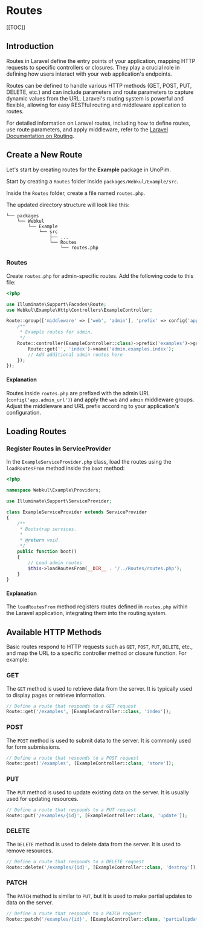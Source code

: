 # Routes

[[TOC]]

## Introduction

Routes in Laravel define the entry points of your application, mapping HTTP requests to specific controllers or closures. They play a crucial role in defining how users interact with your web application's endpoints.

Routes can be defined to handle various HTTP methods (GET, POST, PUT, DELETE, etc.) and can include parameters and route parameters to capture dynamic values from the URL. Laravel's routing system is powerful and flexible, allowing for easy RESTful routing and middleware application to routes.

For detailed information on Laravel routes, including how to define routes, use route parameters, and apply middleware, refer to the [Laravel Documentation on Routing](https://laravel.com/docs/11.x/routing).

## Create a New Route

Let's start by creating routes for the **Example** package in UnoPim.

Start by creating a `Routes` folder inside `packages/Webkul/Example/src`.

Inside the `Routes` folder, create a file named `routes.php`. 

The updated directory structure will look like this:

```
└── packages
    └── Webkul
        └── Example
            └── src
                ├── ...
                └── Routes
                    └── routes.php
```

### Routes

Create `routes.php` for admin-specific routes. Add the following code to this file:

```php
<?php

use Illuminate\Support\Facades\Route;
use Webkul\Example\Http\Controllers\ExampleController;

Route::group(['middleware' => ['web', 'admin'], 'prefix' => config('app.admin_url')], function () {
    /**
     * Example routes for admin.
     */
    Route::controller(ExampleController::class)->prefix('examples')->group(function () {
        Route::get('', 'index')->name('admin.examples.index');
        // Add additional admin routes here
    });
});
```

#### Explanation

Routes inside `routes.php` are prefixed with the admin URL (`config('app.admin_url')`) and apply the `web` and `admin` middleware groups. Adjust the middleware and URL prefix according to your application's configuration.

## Loading Routes

### Register Routes in ServiceProvider

In the `ExampleServiceProvider.php` class, load the routes using the `loadRoutesFrom` method inside the `boot` method:

```php
<?php

namespace Webkul\Example\Providers;

use Illuminate\Support\ServiceProvider;

class ExampleServiceProvider extends ServiceProvider
{
    /**
     * Bootstrap services.
     *
     * @return void
     */
    public function boot()
    {
        // Load admin routes
        $this->loadRoutesFrom(__DIR__ . '/../Routes/routes.php');
    }
}
```

#### Explanation 

The `loadRoutesFrom` method registers routes defined in `routes.php` within the Laravel application, integrating them into the routing system.

## Available HTTP Methods

Basic routes respond to HTTP requests such as `GET`, `POST`, `PUT`, `DELETE`, etc., and map the URL to a specific controller method or closure function. For example:

### GET

The `GET` method is used to retrieve data from the server. It is typically used to display pages or retrieve information.

```php
// Define a route that responds to a GET request
Route::get('/examples', [ExampleController::class, 'index']);
```

### POST

The `POST` method is used to submit data to the server. It is commonly used for form submissions.

```php
// Define a route that responds to a POST request
Route::post('/examples', [ExampleController::class, 'store']);
```

### PUT

The `PUT` method is used to update existing data on the server. It is usually used for updating resources.

```php
// Define a route that responds to a PUT request
Route::put('/examples/{id}', [ExampleController::class, 'update']);
```

### DELETE

The `DELETE` method is used to delete data from the server. It is used to remove resources.

```php
// Define a route that responds to a DELETE request
Route::delete('/examples/{id}', [ExampleController::class, 'destroy']);
```

### PATCH

The `PATCH` method is similar to `PUT`, but it is used to make partial updates to data on the server.

```php
// Define a route that responds to a PATCH request
Route::patch('/examples/{id}', [ExampleController::class, 'partialUpdate']);
```
